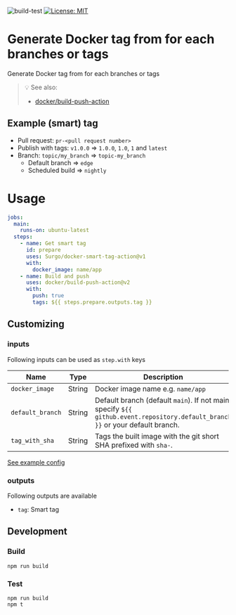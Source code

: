 
![build-test](https://github.com/Surgo/docker-smart-tag-action/workflows/build-test/badge.svg)
[![License: MIT](https://img.shields.io/badge/License-MIT-yellow.svg)](https://opensource.org/licenses/MIT)

#  Generate Docker tag from for each branches or tags

Generate Docker tag from for each branches or tags

> :bulb: See also:
> * [docker/build-push-action](https://github.com/docker/build-push-action/)

## Example (smart) tag

* Pull request: `pr-<pull request number>`
* Publish with tags: `v1.0.0` => `1.0.0`, `1.0`, `1` and `latest`
* Branch: `topic/my_branch` => `topic-my_branch`
    * Default branch => `edge`
    * Scheduled build => `nightly`

# Usage

```yaml
jobs:
  main:
    runs-on: ubuntu-latest
  steps:
    - name: Get smart tag
      id: prepare
      uses: Surgo/docker-smart-tag-action@v1
      with:
        docker_image: name/app
    - name: Build and push
      uses: docker/build-push-action@v2
      with:
        push: true
        tags: ${{ steps.prepare.outputs.tag }}
```

## Customizing

### inputs

Following inputs can be used as `step.with` keys

| Name              | Type      | Description                       |
|-------------------|-----------|-----------------------------------|
| `docker_image`    | String    | Docker image name e.g. `name/app` |
| `default_branch`  | String    | Default branch (default `main`). If not main, specify `${{ github.event.repository.default_branch }}` or your default branch. |
| `tag_with_sha`    | String    | Tags the built image with the git short SHA prefixed with `sha-`. |

[See example config](.github/workflows/test.yml)

### outputs

Following outputs are available

* `tag`: Smart tag

## Development

### Build
```
npm run build
```

### Test

```
npm run build
npm t
```
